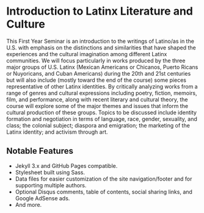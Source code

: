 # Introduction to Latinx Literature and Culture

This First Year Seminar is an introduction to the writings of Latino/as in the U.S. with emphasis on the distinctions and similarities that have shaped the experiences and the cultural imagination among different Latinx communities. We will focus particularly in works produced by the three major groups of U.S. Latinx (Mexican Americans or Chicanos, Puerto Ricans or Nuyoricans, and Cuban Americans) during the 20th and 21st centuries but will also include (mostly toward the end of the course) some pieces representative of other Latinx identities. By critically analyzing works from a range of genres and cultural expressions including poetry, fiction, memoirs, film, and performance, along with recent literary and cultural theory, the course will explore some of the major themes and issues that inform the cultural production of these groups. Topics to be discussed include identity formation and negotiation in terms of language, race, gender, sexuality, and class; the colonial subject; diaspora and emigration; the marketing of the Latinx identity; and activism through art. 


## Notable Features

* Jekyll 3.x and GitHub Pages compatible.
* Stylesheet built using Sass.
* Data files for easier customization of the site navigation/footer and for supporting multiple authors.
* Optional Disqus comments, table of contents, social sharing links, and Google AdSense ads.
* And more.


